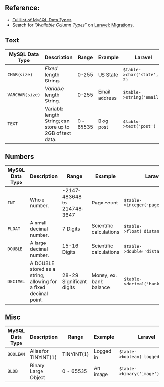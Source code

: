 ## Reference:

+ [Full list of MySQL Data Types](http://help.scibit.com/mascon/masconMySQL_Field_Types.html)
+ Search for *&ldquo;Available Column Types&rdquo;* on [Laravel: Migrations](http://laravel.com/docs/migrations#writing-migrations).

## Text

| MySQL Data Type  	|  Description  	| Range | Example | Laravel
|---	|---	|--- |--- |---
| `CHAR(size)`  	| *Fixed* length String. | 0-255 | US State | `$table->char('state', 2)`	|
| `VARCHAR(size)`  	|  *Variable* length String. |0-255| Email address | `$table->string('email')`
| `TEXT` | Variable length String; can store up to 2GB of text data. | 0 - 65535 | Blog post | `$table->text('post')`

## Numbers


| MySQL Data Type  	|  Description  	| Range | Example | Laravel
|---	|---	|--- |--- |---
| `INT`  	| Whole number. | -2147­483648 to 214748­3647 | Page count | `$table->integer('page_count')`	|
| `FLOAT`  	|  A small decimal number. | 7 Digits | Scientific calculations | `$table->float('distance')`
| `DOUBLE`  	|  A large decimal number. | 15-16 Digits | Scientific calculations | `$table->double('distance')`
| `DECIMAL`  	|  A DOUBLE stored as a string, allowing for a fixed decimal point. | 28-29 Significant digits | Money, ex. bank balance | `$table->decimal('bank_balance')`


## Misc
| MySQL Data Type  	|  Description  	| Range | Example | Laravel
|---	|---	|--- |--- |---
| `BOOLEAN`  	| Alias for TINYINT(1) | TINYINT(1) | Logged in | `$table->boolean('logged_in');`
| `BLOB` | Binary Large Object | 0 - 65535 | An image | `$table->binary('image')`
